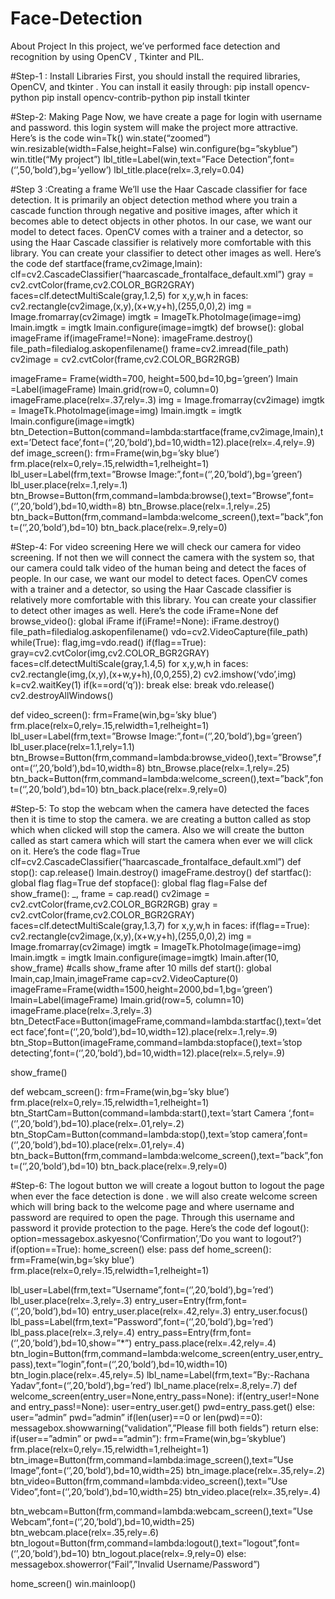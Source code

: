 # Face-Detection
About Project
In this project, we’ve performed face detection and recognition by using OpenCV , Tkinter and PIL.

#Step-1 : Install Libraries
First, you should install the required libraries, OpenCV, and tkinter . You can install it easily through:
pip install opencv-python
pip install opencv-contrib-python
pip install tkinter

#Step-2: Making Page
Now, we have create a page for login with username and password.
this login system will make the project more attractive.
Here’s is the code
win=Tk()
win.state(“zoomed”)
win.resizable(width=False,height=False)
win.configure(bg=”skyblue”)
win.title(“My project”)
lbl_title=Label(win,text=”Face Detection”,font=(‘’,50,’bold’),bg=’yellow’)
lbl_title.place(relx=.3,rely=0.04)

#Step 3 :Creating a frame
We’ll use the Haar Cascade classifier for face detection. It is primarily an object detection method where you train a cascade function through negative and positive images, after which it becomes able to detect objects in other photos.
In our case, we want our model to detect faces. OpenCV comes with a trainer and a detector, so using the Haar Cascade classifier is relatively more comfortable with this library. You can create your classifier to detect other images as well.
Here’s the code
def startface(frame,cv2image,lmain):
clf=cv2.CascadeClassifier(“haarcascade_frontalface_default.xml”)
gray = cv2.cvtColor(frame,cv2.COLOR_BGR2GRAY)
faces=clf.detectMultiScale(gray,1.2,5)
for x,y,w,h in faces:
cv2.rectangle(cv2image,(x,y),(x+w,y+h),(255,0,0),2)
img = Image.fromarray(cv2image)
imgtk = ImageTk.PhotoImage(image=img)
lmain.imgtk = imgtk
lmain.configure(image=imgtk)
def browse():
global imageFrame
if(imageFrame!=None):
imageFrame.destroy()
file_path=filedialog.askopenfilename()
frame=cv2.imread(file_path)
cv2image = cv2.cvtColor(frame,cv2.COLOR_BGR2RGB)

imageFrame= Frame(width=700, height=500,bd=10,bg=’green’)
lmain =Label(imageFrame)
lmain.grid(row=0, column=0)
imageFrame.place(relx=.37,rely=.3)
img = Image.fromarray(cv2image)
imgtk = ImageTk.PhotoImage(image=img)
lmain.imgtk = imgtk
lmain.configure(image=imgtk)
btn_Detection=Button(command=lambda:startface(frame,cv2image,lmain),text=’Detect face’,font=(‘’,20,’bold’),bd=10,width=12).place(relx=.4,rely=.9)
def image_screen():
frm=Frame(win,bg=’sky blue’)
frm.place(relx=0,rely=.15,relwidth=1,relheight=1)
lbl_user=Label(frm,text=”Browse Image:”,font=(‘’,20,’bold’),bg=’green’)
lbl_user.place(relx=.1,rely=.1)
btn_Browse=Button(frm,command=lambda:browse(),text=”Browse”,font=(‘’,20,’bold’),bd=10,width=8)
btn_Browse.place(relx=.1,rely=.25)
btn_back=Button(frm,command=lambda:welcome_screen(),text=”back”,font=(‘’,20,’bold’),bd=10)
btn_back.place(relx=.9,rely=0)

#Step-4: For video screening
Here we will check our camera for video screening. If not then we will connect the camera with the system so, that our camera could talk video of the human being and detect the faces of people.
In our case, we want our model to detect faces. OpenCV comes with a trainer and a detector, so using the Haar Cascade classifier is relatively more comfortable with this library. You can create your classifier to detect other images as well.
Here’s the code
iFrame=None
def browse_video():
global iFrame
if(iFrame!=None):
iFrame.destroy()
file_path=filedialog.askopenfilename()
vdo=cv2.VideoCapture(file_path)
while(True):
flag,img=vdo.read()
if(flag==True):
gray=cv2.cvtColor(img,cv2.COLOR_BGR2GRAY)
faces=clf.detectMultiScale(gray,1.4,5)
for x,y,w,h in faces:
cv2.rectangle(img,(x,y),(x+w,y+h),(0,0,255),2)
cv2.imshow(‘vdo’,img)
k=cv2.waitKey(1)
if(k==ord(‘q’)):
break
else:
break
vdo.release()
cv2.destroyAllWindows()


def video_screen():
frm=Frame(win,bg=’sky blue’)
frm.place(relx=0,rely=.15,relwidth=1,relheight=1)
lbl_user=Label(frm,text=”Browse Image:”,font=(‘’,20,’bold’),bg=’green’)
lbl_user.place(relx=1.1,rely=1.1)
btn_Browse=Button(frm,command=lambda:browse_video(),text=”Browse”,font=(‘’,20,’bold’),bd=10,width=8)
btn_Browse.place(relx=.1,rely=.25)
btn_back=Button(frm,command=lambda:welcome_screen(),text=”back”,font=(‘’,20,’bold’),bd=10)
btn_back.place(relx=.9,rely=0)

#Step-5: To stop the webcam
when the camera have detected the faces then it is time to stop the camera.
we are creating a button called as stop which when clicked will stop the camera. Also we will create the button called as start camera which will start the camera when ever we will click on it.
Here’s the code
flag=True
clf=cv2.CascadeClassifier(“haarcascade_frontalface_default.xml”)
def stop():
cap.release()
lmain.destroy()
imageFrame.destroy()
def startfac():
global flag
flag=True
def stopface():
global flag
flag=False
def show_frame():
_, frame = cap.read()
cv2image = cv2.cvtColor(frame,cv2.COLOR_BGR2RGB)
gray = cv2.cvtColor(frame,cv2.COLOR_BGR2GRAY)
faces=clf.detectMultiScale(gray,1.3,7)
for x,y,w,h in faces:
if(flag==True):
cv2.rectangle(cv2image,(x,y),(x+w,y+h),(255,0,0),2)
img = Image.fromarray(cv2image)
imgtk = ImageTk.PhotoImage(image=img)
lmain.imgtk = imgtk
lmain.configure(image=imgtk)
lmain.after(10, show_frame) #calls show_frame after 10 mills
def start():
global lmain,cap,lmain,imageFrame
cap=cv2.VideoCapture(0)
imageFrame=Frame(width=1500,height=2000,bd=1,bg=’green’)
lmain=Label(imageFrame)
lmain.grid(row=5, column=10)
imageFrame.place(relx=.3,rely=.3)
btn_DetectFace=Button(imageFrame,command=lambda:startfac(),text=’detect face’,font=(‘’,20,’bold’),bd=10,width=12).place(relx=.1,rely=.9)
btn_Stop=Button(imageFrame,command=lambda:stopface(),text=’stop detecting’,font=(‘’,20,’bold’),bd=10,width=12).place(relx=.5,rely=.9)

show_frame()

def webcam_screen():
frm=Frame(win,bg=’sky blue’)
frm.place(relx=0,rely=.15,relwidth=1,relheight=1)
btn_StartCam=Button(command=lambda:start(),text=’start Camera ‘,font=(‘’,20,’bold’),bd=10).place(relx=.01,rely=.2)
btn_StopCam=Button(command=lambda:stop(),text=’stop camera’,font=(‘’,20,’bold’),bd=10).place(relx=.01,rely=.4)
btn_back=Button(frm,command=lambda:welcome_screen(),text=”back”,font=(‘’,20,’bold’),bd=10)
btn_back.place(relx=.9,rely=0)

#Step-6: The logout button
we will create a logout button to logout the page when ever the face detection is done . we will also create welcome screen which will bring back to the welcome page and where username and password are required to open the page.
Through this username and password it provide protection to the page.
Here’s the code
def logout():
option=messagebox.askyesno(‘Confirmation’,’Do you want to logout?’)
if(option==True):
home_screen()
else:
pass
def home_screen():
frm=Frame(win,bg=’sky blue’)
frm.place(relx=0,rely=.15,relwidth=1,relheight=1)

lbl_user=Label(frm,text=”Username”,font=(‘’,20,’bold’),bg=’red’)
lbl_user.place(relx=.3,rely=.3)
entry_user=Entry(frm,font=(‘’,20,’bold’),bd=10)
entry_user.place(relx=.42,rely=.3)
entry_user.focus()
lbl_pass=Label(frm,text=”Password”,font=(‘’,20,’bold’),bg=’red’)
lbl_pass.place(relx=.3,rely=.4)
entry_pass=Entry(frm,font=(‘’,20,’bold’),bd=10,show=”*”)
entry_pass.place(relx=.42,rely=.4)
btn_login=Button(frm,command=lambda:welcome_screen(entry_user,entry_pass),text=”login”,font=(‘’,20,’bold’),bd=10,width=10)
btn_login.place(relx=.45,rely=.5)
lbl_name=Label(frm,text=”By:-Rachana Yadav”,font=(‘’,20,’bold’),bg=’red’)
lbl_name.place(relx=.8,rely=.7)
def welcome_screen(entry_user=None,entry_pass=None):
if(entry_user!=None and entry_pass!=None):
user=entry_user.get()
pwd=entry_pass.get()
else:
user=”admin”
pwd=”admin”
if(len(user)==0 or len(pwd)==0):
messagebox.showwarning(“validation”,”Please fill both fields”)
return
else:
if(user==”admin” or pwd==”admin”):
frm=Frame(win,bg=’skyblue’)
frm.place(relx=0,rely=.15,relwidth=1,relheight=1)
btn_image=Button(frm,command=lambda:image_screen(),text=”Use Image”,font=(‘’,20,’bold’),bd=10,width=25)
btn_image.place(relx=.35,rely=.2)
btn_video=Button(frm,command=lambda:video_screen(),text=”Use Video”,font=(‘’,20,’bold’),bd=10,width=25)
btn_video.place(relx=.35,rely=.4)

btn_webcam=Button(frm,command=lambda:webcam_screen(),text=”Use Webcam”,font=(‘’,20,’bold’),bd=10,width=25)
btn_webcam.place(relx=.35,rely=.6)
btn_logout=Button(frm,command=lambda:logout(),text=”logout”,font=(‘’,20,’bold’),bd=10)
btn_logout.place(relx=.9,rely=0)
else:
messagebox.showerror(“Fail”,”Invalid Username/Password”)

home_screen()
win.mainloop()







